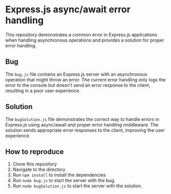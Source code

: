 # Express.js async/await error handling

This repository demonstrates a common error in Express.js applications when handling asynchronous operations and provides a solution for proper error handling.

## Bug
The `bug.js` file contains an Express.js server with an asynchronous operation that might throw an error. The current error handling only logs the error to the console but doesn't send an error response to the client, resulting in a poor user experience. 

## Solution
The `bugSolution.js` file demonstrates the correct way to handle errors in Express.js using async/await and proper error handling middleware. The solution sends appropriate error responses to the client, improving the user experience.

## How to reproduce
1. Clone this repository
2. Navigate to the directory
3. Run `npm install` to install the dependencies
4. Run `node bug.js` to start the server with the bug.
5. Run `node bugSolution.js` to start the server with the solution.
